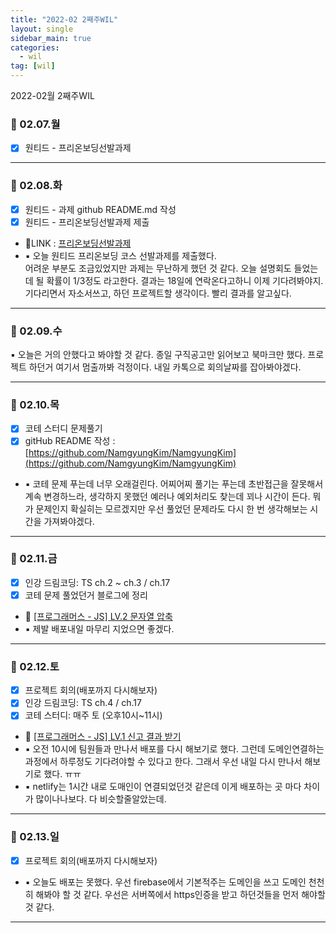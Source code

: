 ```yaml
---
title: "2022-02 2째주WIL"
layout: single
sidebar_main: true
categories:
  - wil
tag: [wil]
---
```


2022-02월 2째주WIL

### 📆 02.07.월

- [x] 원티드 - 프리온보딩선발과제

---

### 📆 02.08.화

- [x] 원티드 - 과제 github README.md 작성
- [x] 원티드 - 프리온보딩선발과제 제출
- 🔗LINK : [프리온보딩선발과제](https://github.com/NamgyungKim/wanted_pre_onboarding)
- ▪ 오늘 원티드 프리온보딩 코스 선발과제를 제출했다. <br>
  어려운 부분도 조금있었지만 과제는 무난하게 했던 것 같다.
  오늘 설명회도 들었는데 될 확률이 1/3정도 라고한다. 결과는 18일에 연락온다고하니 이제 기다려봐야지.
  기다리면서 자소서쓰고, 하던 프로젝트할 생각이다. 빨리 결과를 알고싶다.

---

### 📆 02.09.수

▪ 오늘은 거의 안했다고 봐야할 것 같다. 종일 구직공고만 읽어보고 북마크만 했다.
프로젝트 하던거 여기서 멈출까봐 걱정이다. 내일 카톡으로 회의날짜를 잡아봐야겠다.

---

### 📆 02.10.목

- [x] 코테 스터디 문제풀기
- [x] gitHub README 작성 : [https://github.com/NamgyungKim/NamgyungKim](https://github.com/NamgyungKim/NamgyungKim)
- ▪ 코테 문제 푸는데 너무 오래걸린다.
  어찌어찌 풀기는 푸는데 초반접근을 잘못해서 계속 변경하느라, 생각하지 못했던 예러나 예외처리도 찾는데 꾀나 시간이 든다. 뭐가 문제인지 확실히는 모르겠지만 우선 풀었던 문제라도 다시 한 번 생각해보는 시간을 가져봐야겠다.

---

### 📆 02.11.금

- [x] 인강 드림코딩: TS ch.2 ~ ch.3 / ch.17
- [x] 코테 문제 풀었던거 블로그에 정리
- 🔗 [[프로그래머스 - JS] LV.2 문자열 압축](https://namgyungkim.github.io/coding-test/2022_02_11_coding_test/)
- ▪ 제발 배포내일 마무리 지었으면 좋겠다.

---

### 📆 02.12.토

- [x] 프로젝트 회의(배포까지 다시해보자)
- [x] 인강 드림코딩: TS ch.4 / ch.17
- [x] 코테 스터디: 매주 토 (오후10시~11시)
- 🔗 [[프로그래머스 - JS] LV.1 신고 결과 받기](https://namgyungkim.github.io/coding-test/2022_02_12_coding_test/)
- ▪ 오전 10시에 팀원들과 만나서 배포를 다시 해보기로 했다. 그런데 도메인연결하는 과정에서 하루정도 기다려야할 수 있다고 한다. 그래서 우선 내일 다시 만나서 해보기로 했다. ㅠㅠ
- ▪ netlify는 1시간 내로 도매인이 연결되었던것 같은데 이게 배포하는 곳 마다 차이가 많이나나보다. 다 비슷할줄알았는데.

---

### 📆 02.13.일

- [x] 프로젝트 회의(배포까지 다시해보자)
- ▪ 오늘도 배포는 못했다. 우선 firebase에서 기본적주는 도메인을 쓰고 도메인 천천히 해봐야 할 것 같다.
  우선은 서버쪽에서 https인증을 받고 하던것들을 먼저 해야할 것 같다.

---

<br /><br /><br /><br />

<br /><br /><br /><br />
